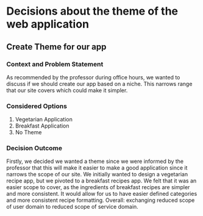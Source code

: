 # Decisions about the theme of the web application

## Create Theme for our app
### Context and Problem Statement
As recommended by the professor during office hours, we wanted to discuss if we should create our app based on a niche. This narrows range that our site covers which could make it simpler.
### Considered Options
1. Vegetarian Application
2. Breakfast Application
3. No Theme
### Decision Outcome
Firstly, we decided we wanted a theme since we were informed by the professor that this will make it easier to make a good application since it narrows the scope of our site.
We initially wanted to design a vegetarian recipe app, but we pivoted to a breakfast recipes app. We felt that it was an easier scope to cover, as the ingredients of breakfast recipes are simpler and more consistent. It would allow for us to have easier defined categories and more consistent recipe formatting. Overall: exchanging reduced scope of user domain to reduced scope of service domain.
